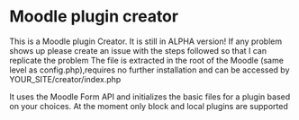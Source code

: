 # Moodle plugin creator


This is a Moodle plugin Creator.
It is still in ALPHA version! If any problem shows up please create an issue with the steps followed so that I can replicate the problem
The file is extracted in the root of the Moodle (same level as config.php),requires no further installation and can be accessed by YOUR_SITE/creator/index.php

It uses the Moodle Form API and initializes the basic files for a plugin based on your choices.
At the moment only block and local plugins are supported
